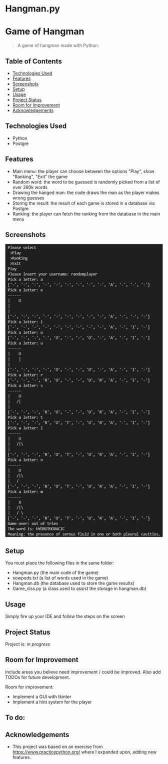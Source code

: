 # Hangman.py
# Game of Hangman
> A game of hangman made with Python.

## Table of Contents
<!--* [General Info](#general-information)-->
* [Technologies Used](#technologies-used)
* [Features](#features)
* [Screenshots](#screenshots)
* [Setup](#setup)
* [Usage](#usage)
* [Project Status](#project-status)
* [Room for Improvement](#room-for-improvement)
* [Acknowledgements](#acknowledgements)
<!--* [Contact](#contact)-->
<!-- * [License](#license) -->


<!--## General Information
- 
<!-- You don't have to answer all the questions - just the ones relevant to your project. -->


## Technologies Used
- Python
- Postgre


## Features
- Main menu: the player can choose between the options "Play", show "Ranking", "Exit" the game 
- Random word: the word to be guessed is randomly picked from a list of over 260k words
- Drawing the hanged man: the code draws the man as the player makes wrong guesses
- Storing the result: the result of each game is stored in a database via Postgre
- Ranking: the player can fetch the ranking from the database in the main menu


## Screenshots
![Example screenshot](game_sample.jpg)
<!-- If you have screenshots you'd like to share, include them here. -->


## Setup
You must place the following files in the same folder:
- Hangman.py (the main code of the game)
- sowpods.txt (a list of words used in the game)
- Hangman.db (the database used to store the game results)
- Game_clss.py (a class used to assist the storage in hangman.db)


## Usage
Simply fire up your IDE and follow the steps on the screen


## Project Status
Project is: _in progress_


## Room for Improvement
Include areas you believe need improvement / could be improved. Also add TODOs for future development.

Room for improvement:
- Implement a GUI with tkinter
- Implement a hint system for the player

To do:
- 


## Acknowledgements
- This project was based on an exercise from https://www.practicepython.org/ where I expanded upon, adding new features. 




<!-- Optional -->
<!-- ## License -->
<!-- This project is open source and available under the [... License](). -->

<!-- You don't have to include all sections - just the one's relevant to your project -->
